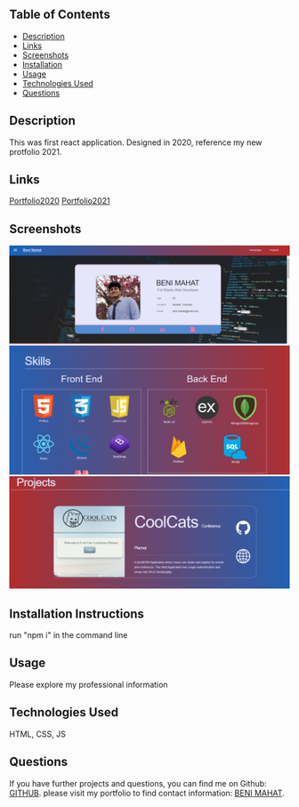 
## Table of Contents

* [Description](#description)
* [Links](#links)
* [Screenshots](#screenshots)
* [Installation](#installation)
* [Usage](#usage)
* [Technologies Used](#technologies)
* [Questions](#questions)

## Description

This was first react application. Designed in 2020, reference my new protfolio 2021. 


## Links

[Portfolio2020](https://benimahat1291.github.io/Portfolio/)
[Portfolio2021](https://benimahat1291.github.io/portfolio2021/)

## Screenshots


![ Search:](src/img/sc1.png)
![ Login/Signup:](src/img/sc2.png)
![View all:](src/img/sc3.png)



## Installation Instructions

run "npm i" in the command line

## Usage

Please explore my professional information
 

## Technologies Used

HTML, CSS, JS

## Questions

If you have further projects and questions, you can find me on Github: [GITHUB](https://github.com/benimahat1291). 
please visit my portfolio to find contact information: [BENI MAHAT](https://benimahat1291.github.io/Portfolio_v2/#/). 